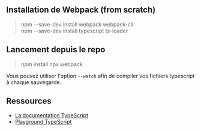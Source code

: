 ## Installation de Webpack (from scratch)

> npm --save-dev install webpack webpack-cli<br/>
> npm --save-dev install typescript ts-loader

## Lancement depuis le repo

> npm install
> npx webpack

Vous pouvez utiliser l'option `--watch` afin de compiler vos fichiers typescript à chaque sauvegarde.

## Ressources

* [La documentation TypeScript](https://www.typescriptlang.org/)<br/>
* [Playground TypeScript](https://www.typescriptlang.org/play)